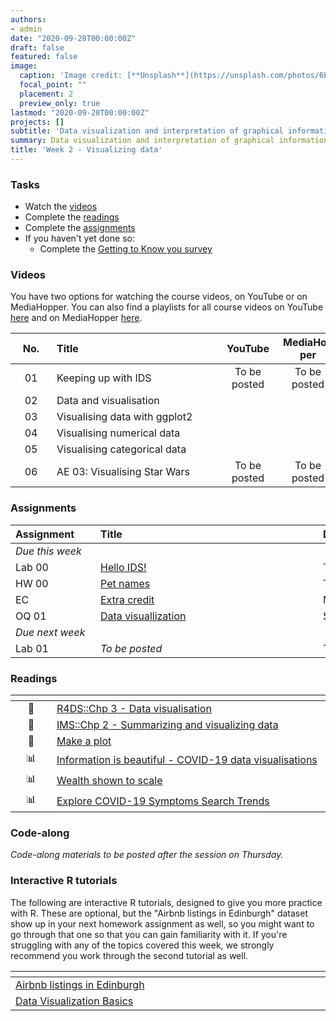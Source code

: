 ```yaml
---
authors:
- admin
date: "2020-09-28T00:00:00Z"
draft: false
featured: false
image:
  caption: 'Image credit: [**Unsplash**](https://unsplash.com/photos/6EnTPvPPL6I)'
  focal_point: ""
  placement: 2
  preview_only: true
lastmod: "2020-09-28T00:00:00Z"
projects: []
subtitle: 'Data visualization and interpretation of graphical information :bar_chart:'
summary: Data visualization and interpretation of graphical information.
title: 'Week 2 - Visualizing data'
---
```


### Tasks

- Watch the [videos](/post/02-week/#videos)
- Complete the [readings](/post/02-week/#readings)
- Complete the [assignments](/post/02-week/#assignments)
- If you haven't yet done so:
	- Complete the [Getting to Know you survey](https://forms.office.com/Pages/ResponsePage.aspx?id=sAafLmkWiUWHiRCgaTTcYRiRHjHRDWhOuLE_6JyNA0dUMkU3TzFXRTkyTFBVVjBLVUVTRDdJVlg2WS4u)

### Videos

You have two options for watching the course videos, on YouTube or on MediaHopper. You can also find a playlists for all course videos on YouTube [here](https://www.youtube.com/playlist?list=PLNUVZZ6hfXX1tyUykCWShOKZdIB0TIhtM) and on MediaHopper [here](https://media.ed.ac.uk/playlist/dedicated/183821961/1_r35z2f16/).

| <div style="width:50px;text-align:center">No.</div> | <div style="width:250px;text-align:left">Title</div> | <div style="width:80px;text-align:center">YouTube</div> | <div style="width:80px;text-align:center">MediaHopper</div> |  <div style="width:80px;text-align:center">Slides</div> | <div style="width:80px;text-align:center">Length</div> |
|:---:|:---------------------|:-------:|:-----------:|:--------:|:------:|
| 01  | Keeping up with IDS | To be posted | To be posted |  |   |
| 02  | Data and visualisation      | [<span style="color: red;"><i class="fab fa-youtube fa-lg"></i></span>](https://youtu.be/FddF4b_GuTI) | [<span style="color: #0A1E3F;"><i class="fas fa-file-video fa-lg"></i></span>](https://media.ed.ac.uk/media/IDS+-+Week+2+-+02+-+Data+and+visualisation/1_4lhhe9i5) | [<span style="color: #4b5357;"><i class="fas fa-desktop fa-lg"></i></span>](https://ids-s1-20.github.io/slides/week-02/w2-d02-data-viz.html/w2-d02-data-viz.html#1)  | 23:52 |
| 03  | Visualising data with ggplot2    | [<span style="color: red;"><i class="fab fa-youtube fa-lg"></i></span>](https://youtu.be/s2NF2J36ljE) | [<span style="color: #0A1E3F;"><i class="fas fa-file-video fa-lg"></i></span>](https://media.ed.ac.uk/media/IDS+-+Week+02+-+03+-+Visualising+data+with+ggplot2/1_nhkjgruh) | [<span style="color: #4b5357;"><i class="fas fa-desktop fa-lg"></i></span>](https://ids-s1-20.github.io/slides/week-02/w2-d03-ggplot2/w2-d03-ggplot2.html#1) | 21:40 |
| 04  | Visualising numerical data   | [<span style="color: red;"><i class="fab fa-youtube fa-lg"></i></span>](https://youtu.be/waBabVTI8ec) | [<span style="color: #0A1E3F;"><i class="fas fa-file-video fa-lg"></i></span>](https://media.ed.ac.uk/media/IDS+-+Week+2+-+04+-+Visualising+numerical+data/1_po2ufyev) | [<span style="color: #4b5357;"><i class="fas fa-desktop fa-lg"></i></span>](https://ids-s1-20.github.io/slides/week-02/w2-d04-viz-num/w2-d04-viz-num.html#1) | 23:57 |
| 05  | Visualising categorical data     | [<span style="color: red;"><i class="fab fa-youtube fa-lg"></i></span>](https://youtu.be/21h3rEO8k2E) | [<span style="color: #0A1E3F;"><i class="fas fa-file-video fa-lg"></i></span>](https://media.ed.ac.uk/media/IDS+-+Week+02+-+05+-+Visualising+categorical+data/1_cibb29fc) | [<span style="color: #4b5357;"><i class="fas fa-desktop fa-lg"></i></span>](https://ids-s1-20.github.io/slides/week-02/w2-d05-viz-cat/w2-d05-viz-cat.html#1) | 06:28 |
| 06  | AE 03: Visualising Star Wars | To be posted | To be posted |  |   |

### Assignments

| <div style="width:120px;text-align:left">Assignment</div> | <div style="width:340px;text-align:left">Title</div> | <div style="width:200px;text-align:left">Due</div> |
|:---|:---|:---|
| *Due this week* | | |
| Lab 00 | [Hello IDS!](https://ids-s1-20.github.io/labs/lab-00/lab-00-hello-ids.html) | Tue, 29 Sep, 16:00 UK |
| HW 00  | [Pet names](https://ids-s1-20.github.io/homework/hw-00/hw-00-pet-names.html) | Thur, 1 Oct, 16:00 UK |
| EC     | [Extra credit](/extra-credit/extra-credit-01.html) | Multiple (see assignment) |
| OQ 01  | [Data visuallization](https://minecr.shinyapps.io/01-dataviz/) | Sun, 4 Oct, 23:59 UK |
| *Due next week* | | |
| Lab 01 | *To be posted* | Tue, 6 Oct, 16:00 UK |

### Readings

| <div style="width:50px"></div>  | <div style="width:420px"></div>  |  <div style="width:200px"></div> |
|:---:|:---|:---:|
| :open_book: | [R4DS::Chp 3 - Data visualisation](https://r4ds.had.co.nz/data-visualisation.html) | **Required** |
| :open_book: | [IMS::Chp 2 - Summarizing and visualizing data](https://openintro-ims.netlify.app/summarizing-visualizing-data.html) | **Required** |
| :page_facing_up: | [Make a plot](https://socviz.co/makeplot.html) | Optional |
| :bar_chart:      | [Information is beautiful - COVID-19 data visualisations](https://informationisbeautiful.net/visualizations/covid-19-coronavirus-infographic-datapack/) | Optional |
| :bar_chart:      | [Wealth shown to scale](https://mkorostoff.github.io/1-pixel-wealth/) | Optional |
| :bar_chart:      | [Explore COVID-19 Symptoms Search Trends](https://pair-code.github.io/covid19_symptom_dataset/?date=2020-09-07) | Optional |

### Code-along

*Code-along materials to be posted after the session on Thursday.*

### Interactive R tutorials

The following are interactive R tutorials, designed to give you more practice with R. These are optional, but the "Airbnb listings in Edinburgh" dataset show up in your next homework assignment as well, so you might want to go through that one so that you can gain familiarity with it. If you're struggling with any of the topics covered this week, we strongly recommend you work through the second tutorial as well.

|  <div style="width:480px"></div>  |  <div style="width:200px"></div>  |
|:---|:---|
| [Airbnb listings in Edinburgh](https://minecr.shinyapps.io/dsbox-01-edibnb/) | Related to HW 01 |
| [Data Visualization Basics](https://rstudio.cloud/learn/primers/1.1)         | Extra practice   |
